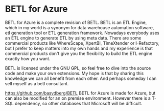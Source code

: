 # BETL for Azure
BETL for Azure is a complete revision of BETL. BETL is an ETL Engine, which in my world is a synonym for data warehouse automation software, etl generation tool or ETL generation framework. 
Nowadays everybody uses an ETL engine to generate ETL by using meta data. There are some commercial products like WhereScape, XpertBI, TimeXtender or I-Refactory, but I prefer to keep matters into my own hands and my experience is that commercial products don't give you the flexibility to build the ETL engine exactly how you want. 

BETL is licensed under the GNU GPL, so feel free to dive into the source code and make your own extensions. My hope is that by sharing this knowledge we can all benefit from each other. And perhaps someday I can sell myself as a betl consultant. 

https://github.com/basvdberg/BETL
BETL for Azure is made for Azure, but can also be modified for an on premise environment. However there is a T-SQL dependency, so other databases that Microsoft will be difficult. 

